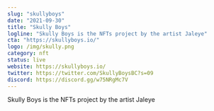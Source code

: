 ```yaml
---
slug: "skullyboys"
date: "2021-09-30"
title: "Skully Boys"
logline: "Skully Boys is the NFTs project by the artist Jaleye"
cta: "https://skullyboys.io/"
logo: /img/skully.png
category: nft
status: live
website: https://skullyboys.io/
twitter: https://twitter.com/SkullyBoysBC?s=09
discord: https://discord.gg/w75NRgMc7V
---
```


Skully Boys is the NFTs project by the artist Jaleye